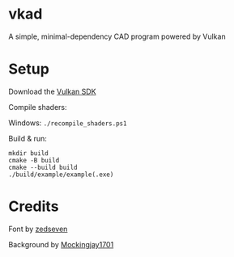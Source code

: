 # vkad

A simple, minimal-dependency CAD program powered by Vulkan

# Setup

Download the [Vulkan SDK](https://vulkan.lunarg.com/)

Compile shaders:

Windows: `./recompile_shaders.ps1`

Build & run:
```
mkdir build
cmake -B build
cmake --build build
./build/example/example(.exe)
```

# Credits

Font by [zedseven](https://github.com/zedseven/Pixellari)

Background by [Mockingjay1701](https://www.deviantart.com/mockingjay1701/art/Pixel-art-landscape-525082296)
